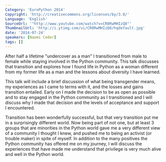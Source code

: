 ```yaml
---
Category: 'EuroPython 2014'
Copyright: 'http://creativecommons.org/licenses/by/3.0/'
Language: 'English'
SourceUrl: '"http://www.youtube.com/watch?v=CR0RwMHIzQ8"'
ThumbnailUrl: 'http://i.ytimg.com/vi/CR0RwMHIzQ8/hqdefault.jpg'
date: '2014-07-24'
speakers: [Naomi Ceder]
tags: []
---
```

After half a lifetime "undercover as a man" I transitioned from male to female while staying involved in the Python community. This talk discusses that transition and explores how I found life in Python as a woman different from my former life as a man and the lessons about diversity I have learned.

This talk will include a brief discussion of what being transgender means, my experiences as I came to terms with it, and the losses and gains transition entailed. Early on I made the decision to be as open as possible and to stay engaged in the Python community as I transitioned and I will discuss why I made that decision and the levels of acceptance and support I encountered.

Transition has been wonderfully successful, but that very transition put me in a surprisingly different world. Now being part of not one, but at least 3 groups that are minorities in the Python world gave me a very different view of a community I thought I knew, and pushed me to being an activist (or trouble maker) in spite of myself. In addition to the many positives the Python community has offered me on my journey, I will discuss the experiences that have made me understand that privilege is very much alive and well in the Python world.